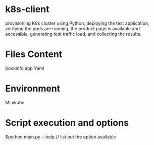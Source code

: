 # k8s-client
provisioning K8s cluster using Python, deploying the test application, verifying the pods are running, the product page is available and accessible, generating test traffic load, and collecting the results.

# Files Content
bookinfo app Yaml
# Environment
Minikube

# Script execution and options 
$python main.py --help    // list out the option available

